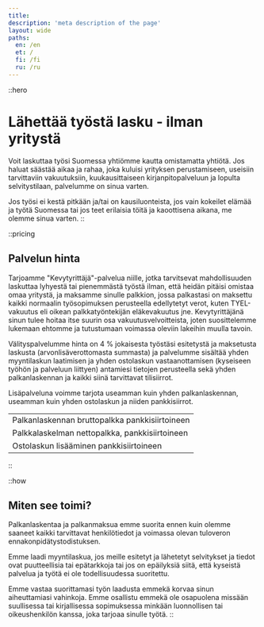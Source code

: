```yaml
---
title:
description: 'meta description of the page'
layout: wide
paths:
  en: /en
  et: /
  fi: /fi
  ru: /ru
---
```


::hero
# Lähettää työstä lasku - ilman yritystä

Voit laskuttaa työsi Suomessa yhtiömme kautta omistamatta yhtiötä. Jos haluat säästää aikaa ja rahaa, joka kuluisi yrityksen perustamiseen, useisiin tarvittaviin vakuutuksiin, kuukausittaiseen kirjanpitopalveluun ja lopulta selvitystilaan, palvelumme on sinua varten.

Jos työsi ei kestä pitkään ja/tai on kausiluonteista, jos vain kokeilet elämää ja työtä Suomessa tai jos teet erilaisia töitä ja kaoottisena aikana, me olemme sinua varten.
::

::pricing
## Palvelun hinta

Tarjoamme "Kevytyrittäjä"-palvelua niille, jotka tarvitsevat mahdollisuuden laskuttaa lyhyestä tai pienemmästä työstä ilman, että heidän pitäisi omistaa omaa yritystä, ja maksamme sinulle palkkion, jossa palkastasi on maksettu kaikki normaalin työsopimuksen perusteella edellytetyt verot, kuten TYEL-vakuutus eli oikean palkkatyöntekijän eläkevakuutus jne. Kevytyrittäjänä sinun tulee hoitaa itse suurin osa vakuutusvelvoitteista, joten suosittelemme lukemaan ehtomme ja tutustumaan voimassa oleviin lakeihin muulla tavoin.

Välityspalvelumme hinta on 4 % jokaisesta työstäsi esitetystä ja maksetusta laskusta (arvonlisäverottomasta summasta) ja palvelumme sisältää yhden myyntilaskun laatimisen ja yhden ostolaskun vastaanottamisen (kyseiseen työhön ja palveluun liittyen) antamiesi tietojen perusteella sekä yhden palkanlaskennan ja kaikki siinä tarvittavat tilisiirrot.

Lisäpalveluna voimme tarjota useamman kuin yhden palkanlaskennan, useamman kuin yhden ostolaskun ja niiden pankkisiirrot.

| |
| --- |
| Palkanlaskennan bruttopalkka pankkisiirtoineen |
| Palkkalaskelman nettopalkka, pankkisiirtoineen |
| Ostolaskun lisääminen pankkisiirtoineen |
::

::how
## Miten see toimi?

Palkanlaskentaa ja palkanmaksua emme suorita ennen kuin olemme saaneet kaikki tarvittavat henkilötiedot ja voimassa olevan tuloveron ennakonpidätystodistuksen.

Emme laadi myyntilaskua, jos meille esitetyt ja lähetetyt selvitykset ja tiedot ovat puutteellisia tai epätarkkoja tai jos on epäilyksiä siitä, että kyseistä palvelua ja työtä ei ole todellisuudessa suoritettu.

Emme vastaa suorittamasi työn laadusta emmekä korvaa sinun aiheuttamiasi vahinkoja.
Emme osallistu emmekä ole osapuolena missään suullisessa tai kirjallisessa sopimuksessa minkään luonnollisen tai oikeushenkilön kanssa, joka tarjoaa sinulle työtä.
::
